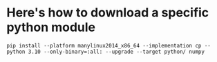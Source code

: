 # Here's how to download a specific python module

```
pip install --platform manylinux2014_x86_64 --implementation cp --python 3.10 --only-binary=:all: --upgrade --target python/ numpy
```